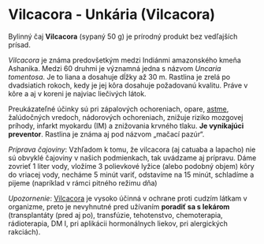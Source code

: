 Vilcacora - Unkária (Vilcacora)
===============================

Bylinný čaj **Vilcacora** (sypaný 50 g) je prírodný produkt bez vedľajších
prísad.

*Vilcacora* je známa predovšetkým medzi Indiánmi amazonského kmeňa Ashanika.
Medzi 60 druhmi je významná jedna s názvom *Uncaria tomentosa*. Je to liana a
dosahuje dĺžky až 30 m. Rastlina je zrelá po dvadsiatich rokoch, kedy je jej
kôra dosahuje požadovanú kvalitu. Práve v kôre a aj v koreni je najviac
liečivých látok.

Preukázateľné účinky sú pri zápalových ochoreniach, opare,
[astme](../diagnozy/astma), žalúdočných vredoch, nádorových ochoreniach, znižuje
riziko mozgovej príhody, infarkt myokardu (IM) a znižovania krvného tlaku. **Je
vynikajúci preventor**. Rastlina je známa aj pod názvom „mačací pazúr“.

*Príprava čajoviny*: Vzhľadom k tomu, že vilcacora (aj catuaba a lapacho) nie sú
obvyklé čajoviny v našich podmienkach, tak uvádzame aj prípravu. Dáme zovrieť 1
liter vody, vložíme 3 polievkové lyžice (alebo podobný objem) kôry do vriacej
vody, necháme 5 minút variť, odstavíme na 15 minút, schladíme a pijeme
(napríklad v rámci pitného režimu dňa)

*Upozornenie*: [Vilcacora](../bylinky/vilcacora) je vysoko účinná v ochrane proti
cudzím látkam v organizme, preto je nevyhnutné pred užívaním **poradiť sa s
lekárom** (transplantáty (pred aj po), transfúzie, tehotenstvo, chemoterapia,
rádioterapia, DM I, pri aplikácii hormonálnych liekov, pri alergických
rakciách).
